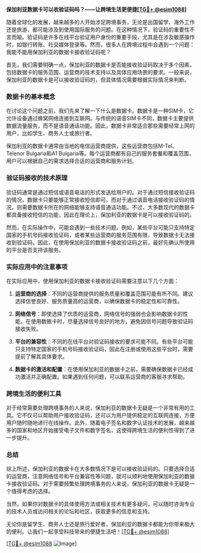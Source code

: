 **保加利亚数据卡可以收验证码吗？——让跨境生活更便捷[[TG💪+ @esim1088](https://t.me/s/esim1088)]**

随着全球化的发展，越来越多的人开始涉足跨境事务，无论是出国留学、海外工作还是旅游，都可能涉及到使用国际服务的问题。在这种情况下，验证码的重要性不言而喻。验证码是许多在线平台验证用户身份的重要手段，尤其是在涉及敏感操作时，如银行转账、社交媒体登录等。然而，很多人在跨境过程中会遇到一个问题：我能不能用保加利亚的数据卡接收验证码呢？

首先，我们需要明确一点，保加利亚的数据卡是否能接收验证码取决于多个因素，包括数据卡的服务范围、运营商的技术支持以及具体应用场景的要求。一般来说，保加利亚的数据卡是可以接收验证码的，但具体情况需要根据实际情况来判断。

### 数据卡的基本概念

在讨论这个问题之前，我们先来了解一下什么是数据卡。数据卡是一种SIM卡，它允许设备通过蜂窝网络连接到互联网。与传统的语音SIM卡不同，数据卡主要提供数据流量服务，而不是语音通话功能。因此，数据卡非常适合那些需要经常上网的用户，比如学生、商务人士或旅行者。

保加利亚的数据卡通常由当地的电信运营商提供，这些运营商包括M-Tel、Telenor Bulgaria和A1 Bulgaria等。每个运营商都有自己的服务套餐和覆盖范围，用户可以根据自己的需求选择合适的运营商和服务计划。

### 验证码接收的技术原理

验证码通常是通过短信或语音电话的形式发送给用户的。对于通过短信接收验证码的情况，数据卡只要能够正常接收短信即可。而对于通过语音电话接收验证码的情况，则需要数据卡所在的网络能够支持语音通话功能。不过，大多数现代的数据卡都具备接收短信的功能，因此在理论上，保加利亚的数据卡是可以接收验证码的。

然而，在实际操作中，可能会遇到一些技术问题。例如，某些平台可能只支持特定国家的手机号码接收验证码，或者某些运营商的服务范围有限，导致数据卡无法接收到验证码。因此，在使用保加利亚的数据卡接收验证码之前，最好先确认所使用的平台是否支持该服务。

### 实际应用中的注意事项

在实际应用中，使用保加利亚的数据卡接收验证码需要注意以下几个方面：

1. **运营商的选择**：不同的运营商提供的服务质量和覆盖范围可能有所不同。建议选择信誉良好、服务质量高的运营商，以确保数据卡的稳定性和可靠性。
   
2. **网络信号**：即使选择了优质的运营商，网络信号的强弱也会影响数据卡的性能。在使用数据卡时，尽量选择信号良好的地方，避免因信号问题导致验证码接收失败。

3. **平台的兼容性**：不同的在线平台对验证码接收的要求可能不同。有些平台可能只支持特定国家的手机号码接收验证码，因此在注册或使用这些平台时，需要提前了解其具体要求。

4. **数据卡的激活和配置**：在使用保加利亚的数据卡之前，需要确保数据卡已经成功激活并正确配置。如果遇到任何问题，可以联系运营商的客服寻求帮助。

### 跨境生活的便利工具

对于经常需要处理跨境事务的人来说，保加利亚的数据卡无疑是一个非常有用的工具。它不仅可以帮助用户接收验证码，还可以为用户提供稳定的互联网连接，方便用户随时随地进行在线操作。此外，随着电子签名和数字认证技术的发展，越来越多的国家和地区开始接受电子文件和数字签名，这使得跨境生活的便利性得到了进一步提升。

### 总结

综上所述，保加利亚的数据卡在大多数情况下是可以接收验证码的。只要选择合适的运营商，注意网络信号和平台兼容性等问题，就可以顺利地使用保加利亚的数据卡接收验证码。对于需要频繁处理跨境事务的人来说，保加利亚的数据卡无疑是一个值得考虑的选择。

当然，如果你对数据卡的具体使用方法或相关技术有更多疑问，可以随时咨询专业的技术人员或访问相关的论坛和社区，获取更多的信息和支持。

无论你是留学生、商务人士还是旅行爱好者，保加利亚的数据卡都能为你带来极大的便利。让我们一起享受科技带来的便捷生活吧！[[TG💪+ @esim1088](https://t.me/s/esim1088)]

[[TG💪+ @esim1088](https://t.me/s/esim1088) ![Image](https://i.postimg.cc/4NQfJmqS/Snipaste-2025-05-13-00-14-12.png)]